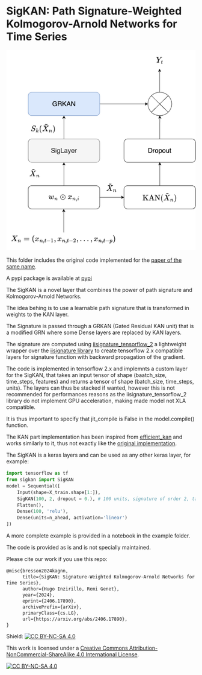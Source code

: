 # SigKAN: Path Signature-Weighted Kolmogorov-Arnold Networks for Time Series

![TKAN representation](image/SigKAN.drawio.png)

This folder includes the original code implemented for the [paper of the same name](https://arxiv.org/abs/2406.17890).

A pypi package is available at [pypi](https://pypi.org/project/sigkan/)

The SigKAN is a novel layer that combines the power of path signature and Kolmogorov-Arnold Networks.

The idea behing is to use a learnable path signature that is transformed in weights to the KAN layer.

The Signature is passed through a GRKAN (Gated Residual KAN unit) that is a modified GRN where some Dense layers are replaced by KAN layers.

The signature are computed using [iisignature_tensorflow_2](https://github.com/remigenet/iisignature-tensorflow-2/tree/main) a lightweight wrapper over the [iisignature library](https://github.com/bottler/iisignature/tree/master) to create tensorflow 2.x compatible layers for signature function with backward propagation of the gradient.

The code is implemented in tensorflow 2.x and implemnts a custom layer for the SigKAN, that takes an input tensor of shape (baatch_size, time_steps, features) and returns a tensor of shape (batch_size, time_steps, units). The layers can thus be stacked if wanted, however this is not recommended for performances reasons as the iisignature_tensorflow_2 library do not implement GPU acceleration, making made model not XLA compatible.

It is thus important to specify that jit_compile is False in the model.compile() function.

The KAN part implementation has been inspired from [efficient_kan](https://github.com/Blealtan/efficient-kan) and works similarly to it, thus not exactly like the [original implementation](https://github.com/KindXiaoming/pykan).

The SigKAN is a keras layers and can be used as any other keras layer, for example:

```python
import tensorflow as tf
from sigkan import SigKAN
model = Sequential([
    Input(shape=X_train.shape[1:]),
    SigKAN(100, 2, dropout = 0.), # 100 units, signature of order 2, takes an input shape (batch, sequence, features) and returns a tensor of shape (batch, sequence, 100)
    Flatten(),
    Dense(100, 'relu'),
    Dense(units=n_ahead, activation='linear')
])
```

A more complete example is provided in a notebook in the example folder.

The code is provided as is and is not specially maintained.

Please cite our work if you use this repo:

```
@misc{bresson2024kagnn,
      title={SigKAN: Signature-Weighted Kolmogorov-Arnold Networks for Time Series}, 
      author={Hugo Inzirillo, Remi Genet},
      year={2024},
      eprint={2406.17890},
      archivePrefix={arXiv},
      primaryClass={cs.LG},
      url={https://arxiv.org/abs/2406.17890}, 
}
```

Shield: [![CC BY-NC-SA 4.0][cc-by-nc-sa-shield]][cc-by-nc-sa]

This work is licensed under a
[Creative Commons Attribution-NonCommercial-ShareAlike 4.0 International License][cc-by-nc-sa].

[![CC BY-NC-SA 4.0][cc-by-nc-sa-image]][cc-by-nc-sa]

[cc-by-nc-sa]: http://creativecommons.org/licenses/by-nc-sa/4.0/
[cc-by-nc-sa-image]: https://licensebuttons.net/l/by-nc-sa/4.0/88x31.png
[cc-by-nc-sa-shield]: https://img.shields.io/badge/License-CC%20BY--NC--SA%204.0-lightgrey.svg
